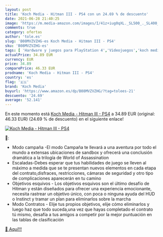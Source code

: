 ```yaml
---
layout: post
title: 'Koch Media - Hitman III - PS4 con un 24.69 % de descuento'
date: 2021-06-28 21:40:25
image: 'https://m.media-amazon.com/images/I/41z+iug0qXL._SL500_._SL400_.jpg'
comments: true
category: ofertas
author: 'tole.es'
slug: 'B08MVZVZHG-es Koch Media - Hitman III - PS4'
sku: 'B08MVZVZHG-es'
tags: [ 'Hardware y juegos para PlayStation 4','Videojuegos','koch media','ps4', ]
actualPrice: 34.89 EUR
currency: EUR
price: 34.89
comparePrice: 46.33 EUR
prodname: 'Koch Media - Hitman III - PS4'
country: 'es'
flag: '🇪🇸'
brand: 'Koch Media'
buyurl: 'https://www.amazon.es/dp/B08MVZVZHG/?tag=tolees-21'
descuento: '24.69'
average: '52.141'
---
```


En este momento está [Koch Media - Hitman III - PS4](https://www.amazon.es/dp/B08MVZVZHG/?tag=tolees-21) a 34.89 EUR (original: 46.33 EUR) (24.69 %  de descuento) en el siguiente enlace!

[![Koch Media - Hitman III - PS4](https://m.media-amazon.com/images/I/41z+iug0qXL._SL500_._SL400_.jpg)](https://www.amazon.es/dp/B08MVZVZHG/?tag=tolees-21)

🔎:

- Modo campaña -El modo Campaña te llevará a una aventura por todo el mundo a extensas ubicaciones de sandbox y ofrecerá una conclusión dramática a la trilogía de World of Assassination
- Escaladas-Debes esperar que tus habilidades de juego se lleven al máximo a medida que se te presentan nuevos elementos en cada etapa del contrato,disfraces, restricciones, cámaras de seguridad y otro tipo de complicaciones aparecerán en tu camino
- Objetivos esquivos - Los objetivos esquivos son el último desafío de Hitman y están diseñados para ofrecer una experiencia emocionante, necesita rastrear un objetivo único, con poca o ninguna ayuda del HUD o Instinct y tramar un plan para eliminarlos sobre la marcha
- Modo Contratos - Elije tus propios objetivos, elije cómo eliminarlos y luego haz que todo suceda,una vez que hayas completado el contrato tú mismo, desafía a tus amigos a competir por la mejor puntuación en las tablas de clasificación

[🛒 Aquí!!!](https://www.amazon.es/dp/B08MVZVZHG/?tag=tolees-21)
